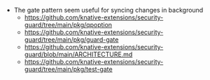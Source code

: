 - The gate pattern seem useful for syncing changes in background
    - https://github.com/knative-extensions/security-guard/tree/main/pkg/qpoption
    - https://github.com/knative-extensions/security-guard/tree/main/pkg/guard-gate
    - https://github.com/knative-extensions/security-guard/blob/main/ARCHITECTURE.md
    - https://github.com/knative-extensions/security-guard/tree/main/pkg/test-gate
